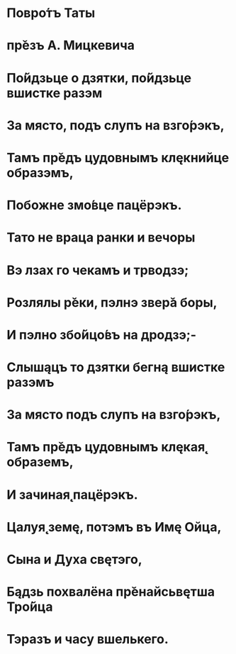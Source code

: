 
# Повро́тъ Таты
# пр̌езъ А. Мицкевича

# По́йдзьце о дзятки, по́йдзьце вшистке разэм
# За място, подъ слупъ на взго́рэкъ,
# Тамъ пр̌едъ цудовнымъ клęкнийце образэмъ,
# Побожне змо́вце пацёрэкъ.

# Тато не враца ранки и вечоры
# Вэ лзах го чекамъ и трводзэ;
# Розлялы р̌еки, пэлнэ звер̌а боры,
# И пэлно збо́йцо́въ на дродзэ;-

# Слышąцъ то дзятки бегнą вшистке разэмъ
# За място подъ слупъ на взго́рэкъ,
# Тамъ пр̌едъ цудовнымъ клęкая̨ образемъ,
# И зачиная̨ пацёрэкъ.

# Цалуя̨ земę, потэмъ въ Имę Ойца,
# Сына и Духа свęтэго,
# Бąдзь похвалёна пр̌енайсьвęтша Тро́йца
# Тэразъ и часу вшелькего.
